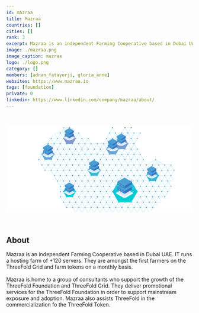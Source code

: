 ```yaml
---
id: mazraa
title: Mazraa
countries: []
cities: []
rank: 3
excerpt: Mazraa is an independent Farming Cooperative based in Dubai UAE.
image: ./mazraa.png
image_caption: mazraa
logo: ./logo.png
category: []
members: [adnan_fatayerji, gloria_anne]
websites: https://www.mazraa.io
tags: [foundation]
private: 0
linkedin: https://www.linkedin.com/company/mazraa/about/
---
```


<br/>

![mazraa](./mazraa2.png)

<br/>

## About

Mazraa is an independent Farming Cooperative based in Dubai UAE. IT runs a hosting farm of +120 servers. They are amongst the first farmers on the ThreeFold Grid and farm tokens on a monthly basis.
<br/>
<br/>
Mazraa is home to a group of consultants who support the growth of the ThreeFold Foundation and ThreeFold Grid. They deliver promotional services for the ThreeFold Foundation in order to support mainstream exposure and adoption. Mazraa also assists ThreeFold in the commercialization fo the ThreeFold Token.

<!-- ## Mission

## Impact

## Powered by ThreeFold

## Join saving our planet!

## Support this project

## TFGrid Solution

### Roadmap

TODO: Add People
 -->


